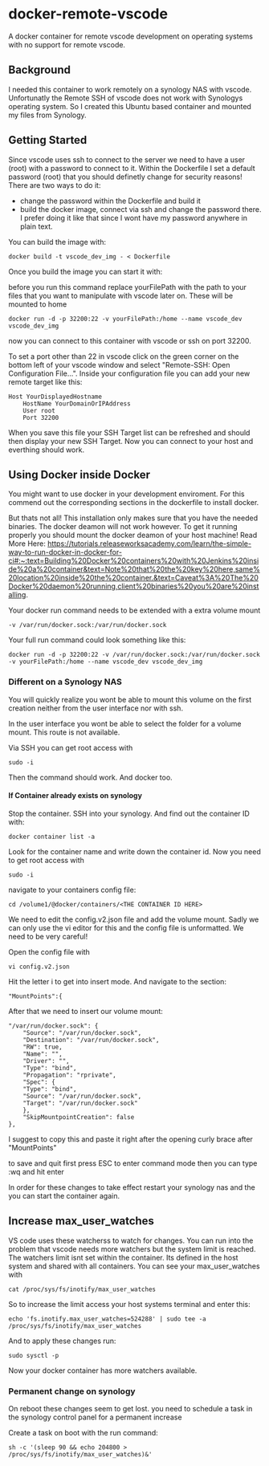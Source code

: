 # docker-remote-vscode
A docker container for remote vscode development on operating systems with no support for remote vscode.

## Background
I needed this container to work remotely on a synology NAS with vscode. Unfortunatly the Remote SSH of vscode does not work with Synologys operating system. So I created this Ubuntu based container and mounted my files from Synology.

## Getting Started

Since vscode uses ssh to connect to the server we need to have a user (root) with a password to connect to it. Within the Dockerfile I set a default password (root) that you should definetly change for security reasons! There are two ways to do it: 

- change the password within the Dockerfile and build it
- build the docker image, connect via ssh and change the password there. I prefer doing it like that since I wont have my password anywhere in plain text.

You can build the image with:

```
docker build -t vscode_dev_img - < Dockerfile
```

Once you build the image you can start it with:

before you run this command replace yourFilePath with the path to your files that you want to manipulate with vscode later on. These will be mounted to home

```
docker run -d -p 32200:22 -v yourFilePath:/home --name vscode_dev vscode_dev_img
```

now you can connect to this container with vscode or ssh on port 32200.

To set a port other than 22 in vscode click on the green corner on the bottom left of your vscode window and select "Remote-SSH: Open Configuration File...". Inside your configuration file you can add your new remote target like this:

```
Host YourDisplayedHostname
    HostName YourDomainOrIPAddress
    User root
    Port 32200
```

When you save this file your SSH Target list can be refreshed and should then display your new SSH Target. Now you can connect to your host and everthing should work.

## Using Docker inside Docker

You might want to use docker in your development enviroment. For this commend out the corresponding sections in the dockerfile to install docker. 

But thats not all! This installation only makes sure that you have the needed binaries. The docker deamon will not work however. To get it running properly you should mount the docker deamon of your host machine! 
Read More Here: https://tutorials.releaseworksacademy.com/learn/the-simple-way-to-run-docker-in-docker-for-ci#:~:text=Building%20Docker%20containers%20with%20Jenkins%20inside%20a%20container&text=Note%20that%20the%20key%20here,same%20location%20inside%20the%20container.&text=Caveat%3A%20The%20Docker%20daemon%20running,client%20binaries%20you%20are%20installing.

Your docker run command needs to be extended with a extra volume mount

```
-v /var/run/docker.sock:/var/run/docker.sock
```

Your full run command could look something like this:

```
docker run -d -p 32200:22 -v /var/run/docker.sock:/var/run/docker.sock -v yourFilePath:/home --name vscode_dev vscode_dev_img
```

### Different on a Synology NAS

You will quickly realize you wont be able to mount this volume on the first creation neither from the user interface nor with ssh.

In the user interface you wont be able to select the folder for a volume mount. This route is not available.

Via SSH you can get root access with 

```
sudo -i
```

Then the command should work. And docker too.

#### If Container already exists on synology

Stop the container. SSH into your synology. And find out the container ID with:

```
docker container list -a
```

Look for the container name and write down the container id. Now you need to get root access with

```
sudo -i
```

navigate to your containers config file:

```
cd /volume1/@docker/containers/<THE CONTAINER ID HERE>
```

We need to edit the config.v2.json file and add the volume mount. Sadly we can only use the vi editor for this and the config file is unformatted. We need to be very careful!

Open the config file with

```
vi config.v2.json
```

Hit the letter i to get into insert mode. And navigate to the section:

```
"MountPoints":{
```

After that we need to insert our volume mount:

```
"/var/run/docker.sock": {
    "Source": "/var/run/docker.sock",
    "Destination": "/var/run/docker.sock",
    "RW": true,
    "Name": "",
    "Driver": "",
    "Type": "bind",
    "Propagation": "rprivate",
    "Spec": {
    "Type": "bind",
    "Source": "/var/run/docker.sock",
    "Target": "/var/run/docker.sock"
    },
    "SkipMountpointCreation": false
},
```

I suggest to copy this and paste it right after the opening curly brace after "MountPoints"

to save and quit first press ESC to enter command mode then you can type :wq and hit enter

In order for these changes to take effect restart your synology nas and the you can start the container again.

## Increase max_user_watches 

VS code uses these watcherss to watch for changes. You can run into the problem that vscode needs more watchers but the system limit is reached. The watchers limit isnt set within the container. Its defined in the host system and shared with all containers.
You can see your max_user_watches with

```
cat /proc/sys/fs/inotify/max_user_watches
```

So to increase the limit access your host systems terminal and enter this:

```
echo 'fs.inotify.max_user_watches=524288' | sudo tee -a /proc/sys/fs/inotify/max_user_watches
```

And to apply these changes run:

```
sudo sysctl -p
```

Now your docker container has more watchers available.

### Permanent change on synology

On reboot these changes seem to get lost. you need to schedule a task in the synology control panel for a permanent increase

Create a task on boot with the run command:

```
sh -c '(sleep 90 && echo 204800 > /proc/sys/fs/inotify/max_user_watches)&'
```